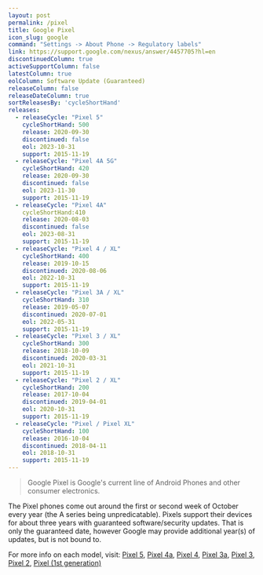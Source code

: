 ```yaml
---
layout: post
permalink: /pixel
title: Google Pixel
icon_slug: google
command: "Settings -> About Phone -> Regulatory labels"
link: https://support.google.com/nexus/answer/4457705?hl=en
discontinuedColumn: true
activeSupportColumn: false
latestColumn: true
eolColumn: Software Update (Guaranteed)
releaseColumn: false
releaseDateColumn: true
sortReleasesBy: 'cycleShortHand'
releases:
  - releaseCycle: "Pixel 5"
    cycleShortHand: 500
    release: 2020-09-30
    discontinued: false
    eol: 2023-10-31
    support: 2015-11-19
  - releaseCycle: "Pixel 4A 5G"
    cycleShortHand: 420
    release: 2020-09-30
    discontinued: false
    eol: 2023-11-30
    support: 2015-11-19
  - releaseCycle: "Pixel 4A"
    cycleShortHand:410
    release: 2020-08-03
    discontinued: false
    eol: 2023-08-31
    support: 2015-11-19
  - releaseCycle: "Pixel 4 / XL"
    cycleShortHand: 400
    release: 2019-10-15
    discontinued: 2020-08-06
    eol: 2022-10-31
    support: 2015-11-19
  - releaseCycle: "Pixel 3A / XL"
    cycleShortHand: 310
    release: 2019-05-07
    discontinued: 2020-07-01
    eol: 2022-05-31
    support: 2015-11-19
  - releaseCycle: "Pixel 3 / XL"
    cycleShortHand: 300
    release: 2018-10-09
    discontinued: 2020-03-31
    eol: 2021-10-31
    support: 2015-11-19
  - releaseCycle: "Pixel 2 / XL"
    cycleShortHand: 200
    release: 2017-10-04
    discontinued: 2019-04-01
    eol: 2020-10-31
    support: 2015-11-19
  - releaseCycle: "Pixel / Pixel XL"
    cycleShortHand: 100
    release: 2016-10-04
    discontinued: 2018-04-11
    eol: 2018-10-31
    support: 2015-11-19
---
```


> Google Pixel is Google's current line of Android Phones and other consumer electronics.

The Pixel phones come out around the first or second week of October every year (the A series being unpredicatable). Pixels support their devices for about three years with guaranteed software/security updates. That is only the guaranteed date, however Google may provide additional year(s) of updates, but is not bound to.

For more info on each model, visit: [Pixel 5](https://en.wikipedia.org/wiki/Pixel_5), [Pixel 4a](https://en.wikipedia.org/wiki/Pixel_4a), [Pixel 4](https://en.wikipedia.org/wiki/Pixel_4), [Pixel 3a](https://en.wikipedia.org/wiki/Pixel_3a), [Pixel 3](https://en.wikipedia.org/wiki/Pixel_3), [Pixel 2](https://en.wikipedia.org/wiki/Pixel_2), [Pixel (1st generation)](https://en.wikipedia.org/wiki/Pixel_(1st_generation))

